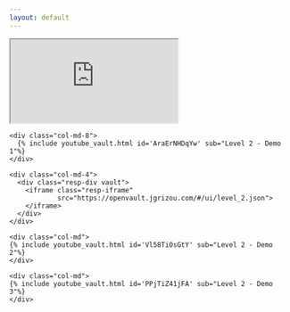 ```yaml
---
layout: default
---
```


<div class="resp-div full-page-div-vault">
  <iframe class="resp-iframe full-page-iframe-vault"
          src="https://openvault.jgrizou.com/#/ui/level_2.json">
  </iframe>
</div>


<div class="container">
  <div class="row align-items-center justify-content-center">


    <div class="col-md-8">
      {% include youtube_vault.html id='AraErNHDqYw' sub="Level 2 - Demo 1"%}
    </div>

    <div class="col-md-4">
      <div class="resp-div vault">
        <iframe class="resp-iframe"
                src="https://openvault.jgrizou.com/#/ui/level_2.json">
        </iframe>
      </div>
    </div>

  </div>
</div>

<div class="container">
  <div class="row align-items-center justify-content-center">

    <div class="col-md">
    {% include youtube_vault.html id='Vl58TiOsGtY' sub="Level 2 - Demo 2"%}
    </div>

    <div class="col-md">
    {% include youtube_vault.html id='PPjTiZ41jFA' sub="Level 2 - Demo 3"%}
    </div>

  </div>
</div>
